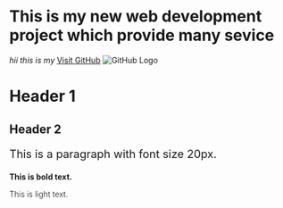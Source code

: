 # **This is my new web development project which provide many sevice**
*hii this is my*
[Visit GitHub](https://github.com)
![GitHub Logo](https://github.githubassets.com/images/modules/logos_page/GitHub-Mark.png)
<h1>Header 1</h1>
<h2>Header 2</h2>
<p style="font-size:20px;">This is a paragraph with font size 20px.</p>
<p style="font-weight:bold;">This is bold text.</p>
<p style="font-weight:300;">This is light text.</p>

